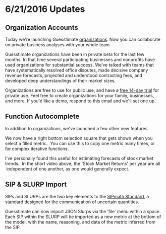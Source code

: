 # 6/21/2016 Updates

## Organization Accounts

Today we're launching Guesstimate [organizations](https://medium.com/guesstimate-blog/launching-organization-accounts-c6e012bc5a05#.vmiarl26j). Now you can collaborate on private business analyses with your whole team.

Guesstimate organizations have been in private beta for the last few months. In that time several participating businesses and nonprofits have used organizations for substantial success. We’ve talked with teams that have systematically resolved office disputes, made decisive company revenue forecasts, projected and understood contracting fees, and developed deep understandings of their market sizes.

Organizations are free to use for public use, and have a [free 14-day trial](https://www.getguesstimate.com/pricing) for private use. Feel free to create organizations for your family, businesses, and more. If you'd like a demo, respond to this email and we'll set one up.

## Function Autocomplete

In addition to organizations, we've launched a few other new features.

We now have a right bottom selection square that gets shown when you select a filled metric.  You can use this to copy one metric many times, or for complex iterative functions.

I've personally found this useful for estimating forecasts of stock market trends.  In the short video above, the 'Stock Market Returns' per year are all  independent of one another, as one would generally expect.

## SIP & SLURP Import

SIPs and SLURPs are the two key elements to the [SIPmath Standard](http://probabilitymanagement.org/standards.html), a standard designed for the communication of uncertain quantities.

Guesstimate can now import JSON Slurps via the 'file' menu within a space. Each SIP within the SLURP will be imported as a new metric at the bottom of the model, with the name, reasoning, and data of the metric inferred from the SIP.
